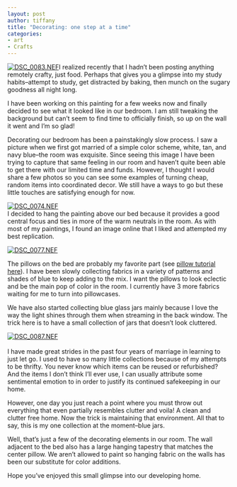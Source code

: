 ```yaml
---
layout: post
author: tiffany
title: "Decorating: one step at a time"
categories: 
- art
- Crafts
---
```


[![](jekyll_uploads/2012/02/DSC_0083.NEF_-325x488.jpg "DSC_0083.NEF")](http://www.sweetpeonies.com/2012/02/decorating-one-step-at-a-time/dsc_0083-nef/)I realized recently that I hadn’t been posting anything remotely crafty, just food. Perhaps that gives you a glimpse into my study habits–attempt to study, get distracted by baking, then munch on the sugary goodness all night long.

I have been working on this painting for a few weeks now and finally decided to see what it looked like in our bedroom. I am still tweaking the background but can’t seem to find time to officially finish, so up on the wall it went and I’m so glad!

Decorating our bedroom has been a painstakingly slow process. I saw a picture when we first got married of a simple color scheme, white, tan, and navy blue–the room was exquisite. Since seeing this image I have been trying to capture that same feeling in our room and haven’t quite been able to get there with our limited time and funds. However, I thought I would share a few photos so you can see some examples of turning cheap, random items into coordinated decor. We still have a ways to go but these little touches are satisfying enough for now.

[![](jekyll_uploads/2012/02/DSC_0074.NEF_2-325x259.jpg "DSC_0074.NEF")](http://www.sweetpeonies.com/2012/02/decorating-one-step-at-a-time/dsc_0074-nef-3/)  
I decided to hang the painting above our bed because it provides a good central focus and ties in more of the warm neutrals in the room. As with most of my paintings, I found an image online that I liked and attempted my best replication.

[![](jekyll_uploads/2012/02/DSC_0077.NEF_-325x201.jpg "DSC_0077.NEF")](http://www.sweetpeonies.com/2012/02/decorating-one-step-at-a-time/dsc_0077-nef/)

The pillows on the bed are probably my favorite part (see [pillow tutorial here](http://www.sweetpeonies.com/2011/09/10-minute-pillowcase-tutorial/)). I have been slowly collecting fabrics in a variety of patterns and shades of blue to keep adding to the mix. I want the pillows to look eclectic and be the main pop of color in the room. I currently have 3 more fabrics waiting for me to turn into pillowcases.

We have also started collecting blue glass jars mainly because I love the way the light shines through them when streaming in the back window. The trick here is to have a small collection of jars that doesn’t look cluttered.

[![](jekyll_uploads/2012/02/DSC_0087.NEF_-325x216.jpg "DSC_0087.NEF")](http://www.sweetpeonies.com/2012/02/decorating-one-step-at-a-time/dsc_0087-nef/)  
<nbsp>  
I have made great strides in the past four years of marriage in learning to just let go. I used to have so many little collections because of my attempts to be thrifty. You never know which items can be reused or refurbished? And the items I don’t think I’ll ever use, I can usually attribute some sentimental emotion to in order to justify its continued safekeeping in our home.</nbsp>

However, one day you just reach a point where you must throw out everything that even partially resembles clutter and voila! A clean and clutter free home. Now the trick is maintaining that environment. All that to say, this is my one collection at the moment–blue jars.

Well, that’s just a few of the decorating elements in our room. The wall adjacent to the bed also has a large hanging tapestry that matches the center pillow. We aren’t allowed to paint so hanging fabric on the walls has been our substitute for color additions.

Hope you’ve enjoyed this small glimpse into our developing home.